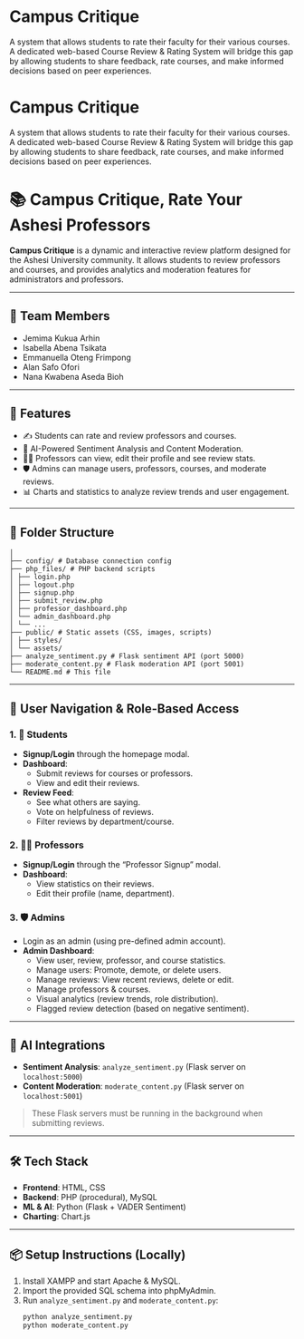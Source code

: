 # Campus Critique
A system that allows students to rate their faculty for their various courses. A dedicated web-based Course Review & Rating System will bridge this gap by allowing students to share feedback, rate courses, and make informed decisions based on peer experiences.

# Campus Critique
A system that allows students to rate their faculty for their various courses. A dedicated web-based Course Review & Rating System will bridge this gap by allowing students to share feedback, rate courses, and make informed decisions based on peer experiences.

# 📚 Campus Critique, Rate Your Ashesi Professors

**Campus Critique** is a dynamic and interactive review platform designed for the Ashesi University community. It allows students to review professors and courses, and provides analytics and moderation features for administrators and professors.

---

## 👥 Team Members
- Jemima Kukua Arhin  
- Isabella Abena Tsikata  
- Emmanuella Oteng Frimpong
- Alan Safo Ofori
- Nana Kwabena Aseda Bioh

---

## 🚀 Features
- ✍️ Students can rate and review professors and courses.
- 🧠 AI-Powered Sentiment Analysis and Content Moderation.
- 🧑‍🏫 Professors can view, edit their profile and see review stats.
- 🛡️ Admins can manage users, professors, courses, and moderate reviews.
- 📊 Charts and statistics to analyze review trends and user engagement.

---

## 📂 Folder Structure
```/RateMyProfessorAshesi/
│
├── config/ # Database connection config
├── php_files/ # PHP backend scripts
│ ├── login.php
│ ├── logout.php
│ ├── signup.php
│ ├── submit_review.php
│ ├── professor_dashboard.php
│ └── admin_dashboard.php
│ └── ...
├── public/ # Static assets (CSS, images, scripts)
│ ├── styles/
│ └── assets/
├── analyze_sentiment.py # Flask sentiment API (port 5000)
├── moderate_content.py # Flask moderation API (port 5001)
└── README.md # This file
```

---

## 🧭 User Navigation & Role-Based Access

### 1. 👤 **Students**
- **Signup/Login** through the homepage modal.
- **Dashboard**:
  - Submit reviews for courses or professors.
  - View and edit their reviews.
- **Review Feed**:
  - See what others are saying.
  - Vote on helpfulness of reviews.
  - Filter reviews by department/course.

### 2. 🧑‍🏫 **Professors**
- **Signup/Login** through the “Professor Signup” modal.
- **Dashboard**:
  - View statistics on their reviews.
  - Edit their profile (name, department).
  

### 3. 🛡️ **Admins**
- Login as an admin (using pre-defined admin account).
- **Admin Dashboard**:
  - View user, review, professor, and course statistics.
  - Manage users: Promote, demote, or delete users.
  - Manage reviews: View recent reviews, delete or edit.
  - Manage professors & courses.
  - Visual analytics (review trends, role distribution).
  - Flagged review detection (based on negative sentiment).

---

## 🧠 AI Integrations

- **Sentiment Analysis**: `analyze_sentiment.py` (Flask server on `localhost:5000`)
- **Content Moderation**: `moderate_content.py` (Flask server on `localhost:5001`)

> These Flask servers must be running in the background when submitting reviews.

---

## 🛠️ Tech Stack
- **Frontend**: HTML, CSS
- **Backend**: PHP (procedural), MySQL
- **ML & AI**: Python (Flask + VADER Sentiment)
- **Charting**: Chart.js

---

## 📦 Setup Instructions (Locally)

1. Install XAMPP and start Apache & MySQL.
2. Import the provided SQL schema into phpMyAdmin.
3. Run `analyze_sentiment.py` and `moderate_content.py`:
   ```bash
   python analyze_sentiment.py
   python moderate_content.py

